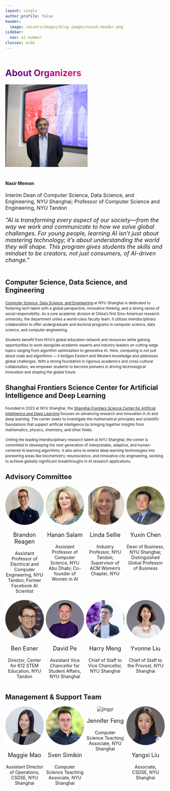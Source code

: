 ```yaml
---
layout: single
author_profile: false
header:
  image: /assets/images/blog-images/nyush-header.png
sidebar:
  nav: ai-summer
classes: wide
---
```


<h1 style="
  background: -webkit-linear-gradient(left, #57068c 1%, #e00f78 100%);
  -webkit-background-clip: text;
  -webkit-text-fill-color: transparent;
  display: inline-block;
">
  About Organizers
</h1>


<div style="display: flex; align-items: center; gap: 24px; margin-bottom: 2em; flex-wrap: wrap;">

  <img src="/assets/images/people/nasir.jpg" alt="nasir" style="width: 260px;" />

  <div style="max-width: 600px;">
    <h4>Nasir Memon</h4>
    <p style="font-size: 16px;">Interim Dean of Computer Science, Data Science, and Engineering, NYU Shanghai; Professor of Computer Science and Engineering, NYU Tandon</p>
    <p style="font-size: 18px; margin-top: 1em; font-style: italic;">
      "AI is transforming every aspect of our society—from the way we work and communicate to how we solve global challenges. For young people, learning AI isn’t just about mastering technology; it’s about understanding the world they will shape. This program gives students the skills and mindset to be creators, not just consumers, of AI-driven change."
    </p>
  </div>

</div>

## Computer Science, Data Science, and Engineering

<small>[Computer Science, Data Science, and Engineering](https://cs.shanghai.nyu.edu/) at NYU Shanghai is dedicated to fostering tech talent with a global perspective, innovative thinking, and a strong sense of social responsibility. As a core academic division at China’s first Sino-American research university, the department unites a world-class faculty team. It utilizes interdisciplinary collaboration to offer undergraduate and doctoral programs in computer science, data science, and computer engineering.</small>

<small>Students benefit from NYU’s global education network and resources while gaining opportunities to work alongside academic experts and industry leaders on cutting-edge topics ranging from algorithm optimization to generative AI. Here, computing is not just about code and algorithms — it bridges Eastern and Western knowledge and addresses global challenges. With a strong foundation in rigorous academics and cross-cultural collaboration, we empower students to become pioneers in driving technological innovation and shaping the global future.</small>

## Shanghai Frontiers Science Center for Artificial Intelligence and Deep Learning

<small>Founded in 2023 at NYU Shanghai, the [Shanghai Frontiers Science Center for Artificial Intelligence and Deep Learning](https://dail.shanghai.nyu.edu/) focuses on advancing research and innovation in AI and deep learning. The center seeks to investigate the mathematical principles and scientific foundations that support artificial intelligence by bringing together insights from mathematics, physics, chemistry, and other fields.</small>

<small>Uniting the leading interdisciplinary research talent at NYU Shanghai, the center is committed to developing the next generation of interpretable, adaptive, and human-centered AI learning algorithms. It also aims to extend deep learning technologies into pioneering areas like biochemistry, neuroscience, and innovative city engineering, working to achieve globally significant breakthroughs in AI research applications.</small>

## Advisory Committee

<div style="display: grid; grid-template-columns: repeat(4, 1fr); gap: 6px; text-align: center;">
  <div>
    <img src="/assets/images/people/brandon.jpg" alt="brandon" style="width: 150px; border-radius: 2px;" />
    <p style="font-size: 18px; text-align: center;">
        Brandon Reagen
    </p>
    <p style="font-size: 14px; text-align: center;"> Assistant Professor of Electrical and Computer Engineering, NYU Tandon; Former Facebook AI Scientist</p>
  </div>

  <div>
    <img src="/assets/images/people/hanan.jpg" alt="hanan" style="width: 150px; border-radius: 2px;" />
    <p style="font-size: 18px; text-align: center;">
        Hanan Salam
    </p>
    <p style="font-size: 14px; text-align: center;"> Assistant Professor of Computer Science, NYU Abu Dhabi; Co-founder of Women in AI</p>
  </div>

  <div>
    <img src="/assets/images/people/linda.png" alt="linda" style="width: 150px; border-radius: 2px;" />
    <p style="font-size: 18px; text-align: center;">
        Linda Sellie
    </p>
    <p style="font-size: 14px; text-align: center;"> Industry Professor, NYU Tandon; Supervisor of ACM Women’s Chapter, NYU</p>
  </div>

  <div>
    <img src="/assets/images/people/yuxin.jpg" alt="yuxin" style="width: 150px; border-radius: 2px;" />
    <p style="font-size: 18px; text-align: center;">
        Yuxin Chen
    </p>
    <p style="font-size: 14px; text-align: center;"> Dean of Business, NYU Shanghai; Distinguished Global Professor of Business</p>
  </div>

  <div>
    <img src="/assets/images/people/ben.jpg" alt="ben" style="width: 150px; border-radius: 2px;" />
    <p style="font-size: 18px; text-align: center;">
        Ben Esner
    </p>
    <p style="font-size: 14px; text-align: center;"> Director, Center for K12 STEM Education, NYU Tandon</p>
  </div>

  <div>
    <img src="/assets/images/people/david.jpg" alt="david" style="width: 150px; border-radius: 2px;" />
    <p style="font-size: 18px; text-align: center;">
        David Pe
    </p>
    <p style="font-size: 14px; text-align: center;"> Assistant Vice Chancellor for Student Affairs, NYU Shanghai</p>
  </div>

  <div>
    <img src="/assets/images/people/harry.jpg" alt="harry" style="width: 150px; border-radius: 2px;" />
    <p style="font-size: 18px; text-align: center;">
        Harry Meng
    </p>
    <p style="font-size: 14px; text-align: center;"> Chief of Staff to Vice Chancellor, NYU Shanghai</p>
  </div>

  <div>
    <img src="/assets/images/people/yvonne.png" alt="yvonne" style="width: 150px; border-radius: 2px;" />
    <p style="font-size: 18px; text-align: center;">
        Yvonne Liu
    </p>
    <p style="font-size: 14px; text-align: center;"> Chief of Staff to the Provost, NYU Shanghai</p>
  </div>
</div>

## Management & Support Team

<div style="display: grid; grid-template-columns: repeat(4, 1fr); gap: 6px; text-align: center;">
  <div>
    <img src="/assets/images/people/maggie.jpg" alt="maggie" style="width: 150px; border-radius: 2px;" />
    <p style="font-size: 18px; text-align: center;">
        Maggie Mao
    </p>
    <p style="font-size: 14px; text-align: center;"> Assistant Director of Operations, CSDSE, NYU Shanghai</p>
  </div>

  <div>
    <img src="/assets/images/people/sven.jpg" alt="sven" style="width: 150px; border-radius: 2px;" />
    <p style="font-size: 18px; text-align: center;">
        Sven Simikin
    </p>
    <p style="font-size: 14px; text-align: center;"> Computer Science Teaching Associate, NYU Shanghai</p>
  </div>

  <div>
    <img src="/assets/images/people/jingyi.png" alt="jingyi" style="width: 150px; border-radius: 2px;" />
    <p style="font-size: 18px; text-align: center;">
        Jennifer Feng
    </p>
    <p style="font-size: 14px; text-align: center;"> Computer Science Teaching Associate, NYU Shanghai</p>
  </div>

  <div>
    <img src="/assets/images/people/yangxi.jpg" alt="yangxi" style="width: 150px; border-radius: 2px;" />
    <p style="font-size: 18px; text-align: center;">
        Yangxi Liu
    </p>
    <p style="font-size: 14px; text-align: center;"> Associate, CSDSE, NYU Shanghai</p>
  </div>
</div>
